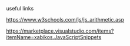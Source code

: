 useful links

https://www.w3schools.com/js/js_arithmetic.asp

https://marketplace.visualstudio.com/items?itemName=xabikos.JavaScriptSnippets